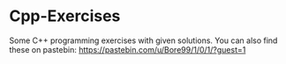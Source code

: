 # Cpp-Exercises
Some C++ programming exercises with given solutions.
You can also find these on pastebin: https://pastebin.com/u/Bore99/1/0/1/?guest=1
